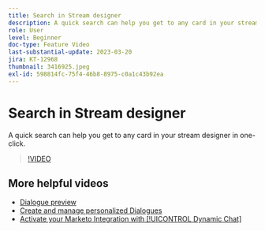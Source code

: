 ```yaml
---
title: Search in Stream designer
description: A quick search can help you get to any card in your stream designer in one-click.
role: User
level: Beginner
doc-type: Feature Video
last-substantial-update: 2023-03-20
jira: KT-12968
thumbnail: 3416925.jpeg
exl-id: 598814fc-75f4-46b8-8975-c0a1c43b92ea
---
```

# Search in Stream designer

A quick search can help you get to any card in your stream designer in one-click.

>[!VIDEO](https://video.tv.adobe.com/v/3416925/?quality=12&learn=on)

## More helpful videos

* [Dialogue preview ](dialogue-preview.md)
* [Create and manage personalized Dialogues](dialogue-management.md)
* [Activate your Marketo Integration with [!UICONTROL Dynamic Chat] ](marketo-integration.md)
